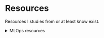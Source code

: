 # Resources
Resources I studies from or at least know exist.

<details>
    <summary>MLOps resources</summary>
    Course by Evidently https://learn.evidentlyai.com/
</details>

